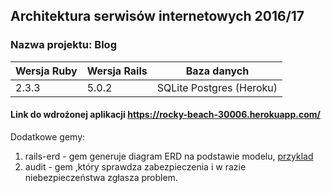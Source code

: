 ## Architektura serwisów internetowych 2016/17
### Nazwa projektu: Blog 


| Wersja Ruby   | Wersja Rails   | Baza danych |
|------------|---------|-------------|
|    2.3.3   |  5.0.2 | SQLite Postgres (Heroku) |

#### Link do wdrożonej aplikacji https://rocky-beach-30006.herokuapp.com/

Dodatkowe gemy: 
1. rails-erd - gem generuje diagram ERD na podstawie modelu, [przyklad](erd.pdf)
2. audit - gem ,który sprawdza zabezpieczenia i w razie niebezpieczeństwa zgłasza problem.
